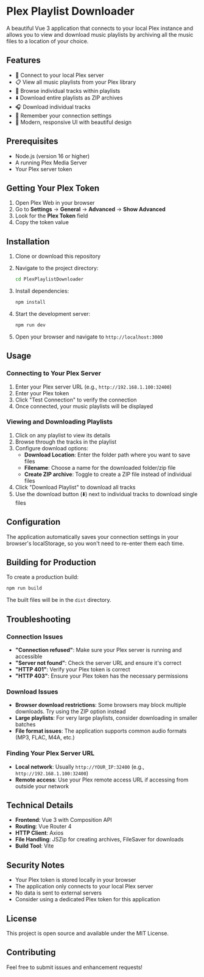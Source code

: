 # Plex Playlist Downloader

A beautiful Vue 3 application that connects to your local Plex instance and allows you to view and download music playlists by archiving all the music files to a location of your choice.

## Features

- 🔗 Connect to your local Plex server
- 📋 View all music playlists from your Plex library
- 🎵 Browse individual tracks within playlists
- ⬇️ Download entire playlists as ZIP archives
- 🎧 Download individual tracks
- 💾 Remember your connection settings
- 🎨 Modern, responsive UI with beautiful design

## Prerequisites

- Node.js (version 16 or higher)
- A running Plex Media Server
- Your Plex server token

## Getting Your Plex Token

1. Open Plex Web in your browser
2. Go to **Settings** → **General** → **Advanced** → **Show Advanced**
3. Look for the **Plex Token** field
4. Copy the token value

## Installation

1. Clone or download this repository
2. Navigate to the project directory:
   ```bash
   cd PlexPlaylistDownloader
   ```

3. Install dependencies:
   ```bash
   npm install
   ```

4. Start the development server:
   ```bash
   npm run dev
   ```

5. Open your browser and navigate to `http://localhost:3000`

## Usage

### Connecting to Your Plex Server

1. Enter your Plex server URL (e.g., `http://192.168.1.100:32400`)
2. Enter your Plex token
3. Click "Test Connection" to verify the connection
4. Once connected, your music playlists will be displayed

### Viewing and Downloading Playlists

1. Click on any playlist to view its details
2. Browse through the tracks in the playlist
3. Configure download options:
   - **Download Location**: Enter the folder path where you want to save files
   - **Filename**: Choose a name for the downloaded folder/zip file
   - **Create ZIP archive**: Toggle to create a ZIP file instead of individual files
4. Click "Download Playlist" to download all tracks
5. Use the download button (⬇️) next to individual tracks to download single files

## Configuration

The application automatically saves your connection settings in your browser's localStorage, so you won't need to re-enter them each time.

## Building for Production

To create a production build:

```bash
npm run build
```

The built files will be in the `dist` directory.

## Troubleshooting

### Connection Issues

- **"Connection refused"**: Make sure your Plex server is running and accessible
- **"Server not found"**: Check the server URL and ensure it's correct
- **"HTTP 401"**: Verify your Plex token is correct
- **"HTTP 403"**: Ensure your Plex token has the necessary permissions

### Download Issues

- **Browser download restrictions**: Some browsers may block multiple downloads. Try using the ZIP option instead
- **Large playlists**: For very large playlists, consider downloading in smaller batches
- **File format issues**: The application supports common audio formats (MP3, FLAC, M4A, etc.)

### Finding Your Plex Server URL

- **Local network**: Usually `http://YOUR_IP:32400` (e.g., `http://192.168.1.100:32400`)
- **Remote access**: Use your Plex remote access URL if accessing from outside your network

## Technical Details

- **Frontend**: Vue 3 with Composition API
- **Routing**: Vue Router 4
- **HTTP Client**: Axios
- **File Handling**: JSZip for creating archives, FileSaver for downloads
- **Build Tool**: Vite

## Security Notes

- Your Plex token is stored locally in your browser
- The application only connects to your local Plex server
- No data is sent to external servers
- Consider using a dedicated Plex token for this application

## License

This project is open source and available under the MIT License.

## Contributing

Feel free to submit issues and enhancement requests! 
